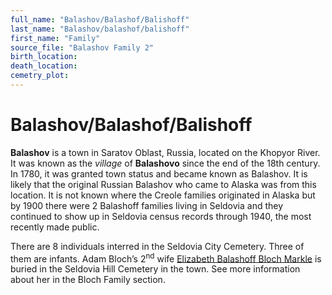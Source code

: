 ```yaml
---
full_name: "Balashov/Balashof/Balishoff"
last_name: "Balashov/balashof/balishoff"
first_name: "Family"
source_file: "Balashov Family 2"
birth_location:
death_location:
cemetry_plot: 
---
```

# Balashov/Balashof/Balishoff

**Balashov** is a town in Saratov Oblast, Russia, located on the Khopyor
River. It was known as the *village* of **Balashovo** since the end of
the 18th century. In 1780, it was granted town status and became known
as Balashov. It is likely that the original Russian Balashov who came to
Alaska was from this location. It is not known where the Creole families
originated in Alaska but by 1900 there were 2 Balashoff families living
in Seldovia and they continued to show up in Seldovia census records
through 1940, the most recently made public.

There are 8 individuals interred in the Seldovia City Cemetery. Three of
them are infants. Adam Bloch’s 2<sup>nd</sup> wife [Elizabeth Balashoff
Bloch Markle](Adam%20Bloch%20and%20English.md) is buried in the Seldovia
Hill Cemetery in the town. See more information about her in the Bloch
Family section.


